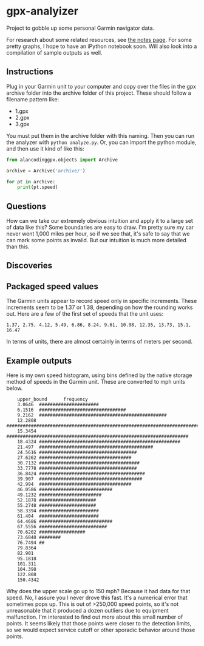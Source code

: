 # gpx-analyizer
Project to gobble up some personal Garmin navigator data.

For research about some related resources, see [the notes page](docs/Notes.md).
For some pretty graphs, I hope to have an iPython notebook soon.
Will also look into a compilation of sample outputs as well.

## Instructions

Plug in your Garmin unit to your computer and copy over the files in the
gpx archive folder into the archive folder of this project. These should
follow a filename pattern like:

 - 1.gpx
 - 2.gpx
 - 3.gpx

You must put them in the archive folder with this naming. Then you can run the
analyzer with `python analyze.py`. Or, you can import the python module, and
then use it kind of like this:

```python
from alancodinggpx.objects import Archive

archive = Archive('archive/')

for pt in archive:
    print(pt.speed)
```

## Questions

How can we take our extremely obvious intuition and apply it to a large set
of data like this? Some boundaries are easy to draw. I'm pretty sure my car
never went 1,000 miles per hour, so if we see that, it's safe to say that we
can mark some points as invalid. But our intuition is much more detailed than
this.


## Discoveries

## Packaged speed values

The Garmin units appear to record speed only in specific increments. These
increments seem to be 1.37 or 1.38, depending on how the rounding works out.
Here are a few of the first set of speeds that the unit uses:

    1.37, 2.75, 4.12, 5.49, 6.86, 8.24, 9.61, 10.98, 12.35, 13.73, 15.1, 16.47

In terms of units, there are almost certainly in terms of meters per second.

## Example outputs

Here is my own speed histogram, using bins defined by the native storage
method of speeds in the Garmin unit. These are converted to mph units below.

		upper_bound      frequency
		3.0646  ######################
		6.1516  ################################
		9.2162  ###############################################
		12.2808 ###########################################################################
		15.3454 ###################################################################
		18.4324 ####################################################
		21.497  ##########################################
		24.5616 ####################################
		27.6262 ##################################
		30.7132 #####################################
		33.7778 ####################################
		36.8424 #######################################
		39.907  ######################################
		42.994  ##################################
		46.0586 ###########################
		49.1232 #######################
		52.1878 #####################
		55.2748 #####################
		58.3394 ######################
		61.404  ######################
		64.4686 ###########################
		67.5556 #########################
		70.6202 #################
		73.6848 ########
		76.7494 ##
		79.8364
		82.901
		95.1818
		101.311
		104.398
		122.808
		150.4342

Why does the upper scale go up to 150 mph? Because it had data for that speed.
No, I assure you I never drove this fast. It's a numerical error that sometimes
pops up. This is out of >250,000 speed points, so it's not unreasonable that
it produced a dozen outliers due to equipment malfunction. I'm interested
to find out more about this small number of points. It seems likely that
those points were closer to the detection limits, so we would expect service
cutoff or other sporadic behavior around those points.
